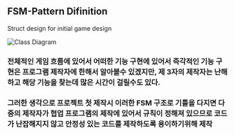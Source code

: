 ## FSM-Pattern Difinition
 Struct design for initial game design
 
![Class Diagram](https://github.com/showhohxc/FSM-Pattern/assets/98040028/0b3e50e8-6ffc-4b0c-b68e-1b61459b6e10)

### 전체적인 게임 흐름에 있어서 어떠한 기능 구현에 있어서 즉각적인 기능 구현은 프로그램 제작자에 한해서 알아볼수 있겠지만, 제 3자의 제작자는 난해하고 해당 기능을 찾는데 많은 시간이 걸릴수도 있다. 
### 그러한 생각으로 프로젝트 첫 제작시 이러한 FSM 구조로 기틀을 다지면 다중의 제작자가 협업 프로그램의 제작에 있어서 규칙이 정해져 있으므로 코드가 난잡해지지 않고 안정성 있는 코드를 제작하도록 용이하기위해 제작


